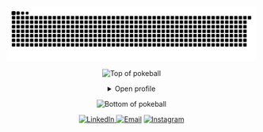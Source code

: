 
<p align = "center">
	<img src = "https://github.com/7oSkaaa/7oSkaaa/blob/output/github-contribution-grid-snake.svg?" alt = "Snake Game"/>
</p>

<div align="center">


![Top of pokeball](https://user-images.githubusercontent.com/44261381/209363264-ac854d3c-2cc2-44c4-928e-8a08d1013f46.png)

<details>
<summary>Open profile</summary>

<br>
<div>
<div align="center">
    <img height="200" alt="Avatar photo of Omar" src="https://raw.githubusercontent.com/Oomars1/Avatar/main/D00F432A-43CB-4996-AD43-BCE7F2C4F063.png" />
</div>

  <div align=center>
      <a href="https://git.io/typing-svg"><img src="https://readme-typing-svg.demolab.com/?font=VT323&size=35&duration=3500&pause=300&color=6A0572&center=true&vCenter=true&width=500&lines=Hey%2C+I+am+Omar+De%20Paz;Welcome+to+My+GitHub+Profile;Inquisitive+and+Curious+by+nature;Systems+Engineer;Frontend+and+Backend+Developer;Exploring+AI+and+Problem-solving;Hardworking+and+Ambitious;Gym+Enthusiast;Football+Lover;Music+and+Programming+Lover" alt="Typing SVG" /></a>
  </div>
</div>

<details>
<summary>About me</summary>

[//]: # (You must have a lf before the markdown element when inside a block for it to work: https://stackoverflow.com/questions/29368902/how-can-i-wrap-my-markdown-in-an-html-div)

<div align="left">

```js
/**
 * Represents me.
 *
 * @constructor
 * @param {string} location - Santa ana, El Salvador.
 * @param {string} languagues - Spanish, basic English.
 * @param {string} specialization - Specializing in frontend and backend development, mobile and web application development, backend systems architecture, database management, and software testing.
 * @param {string} interests - AI, Distributed Systems & problem-solving.
 * @param {string} hobbies - Hiking, playing video games, going to the gym, playing football, reading, and listening to music.
 * @param {string} education - Bachelor of Engineering in Computer Systems, Universidad Nacional de El Salvador.
 * @param {string} approachable - Yes, actively seeking exciting opportunities. Feel free to reach out for potential collaborations or job offers.
 * @param {string} strength - Resolute and determined in facing challenges.
 * @param {string} Weakness - Sometimes I focus too much on perfecting a solution, but I’m learning to find the balance between quality and speed..
 *
 * @throws {Punch} To any and all bugs.
 *
 * @returns {Object} Me.
 */
```
</div>

</details>

<details>
<summary>Tools</summary>
<div>
  <p style="display: inline-block;" align="center">
    <kbd>
	    <kbd>Programming Languages</kbd>
	    <br><br>
	    <img width="30px" src="https://skillicons.dev/icons?i=c" alt="C" title="C"/>
	    <img width="30px" src="https://skillicons.dev/icons?i=cs" alt="C#" title="C#"/>
	    <img width="30px" src="https://skillicons.dev/icons?i=java" alt="Java" title="Java"/>
	    <img width="30px" src="https://skillicons.dev/icons?i=js" alt="JavaScript" title="JavaScript"/>
	    <img width="30px" src="https://skilli<details>
	</kbd>
	<kbd>
      <kbd>Back-end</kbd>
      <br>
      <br>
	<img width="30px" src="https://skillicons.dev/icons?i=spring" alt="spring" title="spring"/>
	<img width="30px" src="https://skillicons.dev/icons?i=java" alt="java" title="java"/>
	<img width="30px" src="https://skillicons.dev/icons?i=django" alt="django" title="django"/>
</kbd>
     <kbd>
      <kbd>Mobile</kbd>
      <br>
      <br>
      <img width="30px" src="https://skillicons.dev/icons?i=kotlin" alt="kotlin" title="kotlin"/>
	<img width="30px" src="https://skillicons.dev/icons?i=py" alt="Python" title="Python"/>
    </kbd>
    <kbd>
      <kbd>Front-end</kbd>
      <br>
      <br>
      <img width="30px" src="https://skillicons.dev/icons?i=html" alt="html" title="html"/>
	<img width="30px" src="https://skillicons.dev/icons?i=css" alt="css" title="css"/>
	<img width="30px" src="https://skillicons.dev/icons?i=js" alt="js" title="js"/>
	<img width="30px" src="https://skillicons.dev/icons?i=vue" alt="Vue" title="vue"/>
	<img width="30px" src="https://skillicons.dev/icons?i=bootstrap" alt="bootstrap" title="bootstrap"/>
    </kbd>
    <kbd>
      <kbd>Database</kbd>
      <br>
      <br>
      <img width="30px" src="https://skillicons.dev/icons?i=mysql" alt="mysql" title="MySQL"/>
      <img width="30px" src="https://cdn.jsdelivr.net/gh/devicons/devicon/icons/postgresql/postgresql-original.svg" alt="postgres" title="Postgres SQL"/>
      <img width="30px" src="https://cdn.jsdelivr.net/gh/devicons/devicon/icons/mongodb/mongodb-plain.svg" alt="mongodb" title="Mongo DB"/>
	<img width="30px" src="https://skillicons.dev/icons?i=sqlite" alt="sqlite" title="Sqlite"/>
	<img width="30px" src="https://skillicons.dev/icons?i=firebase" alt="firebase" title="firebase"/>
    </kbd>
    <br>
    <br>
    <kbd>
      <kbd>Automation, Data Science & AI</kbd>
      <br>
      <br>
      <img width="30" src="https://github.com/marwin1991/profile-technology-icons/assets/136815194/ab742751-b55b-43d7-8f49-9a67e293f67c" alt="Puppeteer" title="Puppeteer"/>
      <img width="30px" src="https://cdn.jsdelivr.net/gh/devicons/devicon/icons/numpy/numpy-original.svg" alt="numpy" title="Numpy"/>
      <img width="30px" src="https://cdn.jsdelivr.net/gh/devicons/devicon/icons/pandas/pandas-original.svg" alt="pandas" title="Pandas"/>
      <img width="30px" src="https://freelogopng.com/images/all_img/1681038242chatgpt-logo-png.png" alt="chatgpt" title="Chat GPT"/>
      <img width="30px" src="https://skillicons.dev/icons?i=selenium" alt="selenium" title="Selenium"/>
	    <img width="30px" src="https://skillicons.dev/icons?i=postman" alt="postman" title="Postman"/>
    </kbd>
    <kbd>
      <kbd>Operating System, Networking & Deployment</kbd>
      <br>
      <br>
      <img width="30" src="https://user-images.githubusercontent.com/25181517/117269608-b7dcfb80-ae58-11eb-8e66-6cc8753553f0.png" alt="Android" title="Android"/>
	    <img width="30" src="https://user-images.githubusercontent.com/25181517/186884150-05e9ff6d-340e-4802-9533-2c3f02363ee3.png" alt="Windows" title="Windows"/>
	    <img width="30" src="https://github.com/marwin1991/profile-technology-icons/assets/76662862/2481dc48-be6b-4ebb-9e8c-3b957efe69fa" alt="Linux" title="Linux"/>
      <img width="30" src="https://user-images.githubusercontent.com/25181517/183345125-9a7cd2e6-6ad6-436f-8490-44c903bef84c.png" alt="Nginx" title="Nginx"/>
      <img width="30px" src="https://cdn.jsdelivr.net/gh/devicons/devicon/icons/git/git-plain.svg" alt="git" title="git" />
      <img width="30px" src="https://cdn.jsdelivr.net/gh/devicons/devicon/icons/docker/docker-plain.svg" alt="docker" title="Docker"/>
      <img width="30px" src="https://icon.icepanel.io/Technology/svg/GitHub-Actions.svg" alt="githubactions" title="Github Actions"/>
      <img width="30px" src="https://skillicons.dev/icons?i=debian" alt="debian" title="Debian"/>
      <img width="30px" src="https://skillicons.dev/icons?i=heroku" alt="heroku" title="Heroku"/>
      <img width="30px" src="https://skillicons.dev/icons?i=netlify" alt="netlify" title="Netlify"/>
	<img width="30px" src="https://skillicons.dev/icons?i=firebase" alt="firebase" title="Firebase"/>
	    <img width="30px" src="https://skillicons.dev/icons?i=jenkins" alt="jenkins" title="jenkins"/>
	    <img width="30px" src="https://skillicons.dev/icons?i=kubernetes" alt="kubernetes" title="Kubernetes"/>
	    <img width="30px" src="https://skillicons.dev/icons?i=git" alt="git" title="Git"/>
	    <img width="30px" src="https://skillicons.dev/icons?i=github" alt="github" title="Github"/>
	    <img width="30px" src="https://skillicons.dev/icons?i=gitlab" alt="gitlab" title="Gitlab"/>
    </kbd>
    <kbd>
      <kbd>Terminal Scripts</kbd>
      <br>
      <br>
      <img width="30px" src="https://cdn.jsdelivr.net/gh/devicons/devicon/icons/bash/bash-original.svg" alt="bash" title="bash"/>
      <img width="30px" src="https://cdn.jsdelivr.net/gh/devicons/devicon/icons/vim/vim-original.svg" alt="vim" title="Vim"/>
	    <img width="30px" src="https://skillicons.dev/icons?i=powershell" alt="powershell" title="Powershell"/>
	    <img width="30px" src="https://skillicons.dev/icons?i=npm" alt="npm" title="Npm"/>
	       <img width="30px" src="https://cdn.jsdelivr.net/gh/devicons/devicon/icons/git/git-original-wordmark.svg" alt="git" title="Git"/>
   <img width="30px" src="https://cdn.jsdelivr.net/gh/devicons/devicon/icons/ssh/ssh-original.svg" alt="ssh" title="SSH"/>
    </kbd>
    <kbd>
      <kbd>Tools</kbd>
      <br>
      <br>
      <img width="30px" src="https://cdn.jsdelivr.net/gh/devicons/devicon/icons/vscode/vscode-original.svg"  alt="VSCode" title="VS Code"/>
      <img width="30px" src="https://upload.wikimedia.org/wikipedia/en/d/d2/Sublime_Text_3_logo.png"  alt="sublime" title="Sublime"/>
      <img width="30" src="https://user-images.githubusercontent.com/25181517/192109061-e138ca71-337c-4019-8d42-4792fdaa7128.png" alt="Postman" title="Postman"/>
	<img width="30px" src="https://cdn.jsdelivr.net/gh/devicons/devicon/icons/pycharm/pycharm-original.svg" alt="PyCharm" title="PyCharm"/>
	<img width="30px" src="https://cdn.jsdelivr.net/gh/devicons/devicon/icons/android/android-original.svg" alt="Android Studio" title="Android Studio"/>
	<img width="30px" src="https://cdn.jsdelivr.net/gh/devicons/devicon/icons/figma/figma-original.svg" alt="Figma" title="Figma"/>
	<img width="30px" src="https://cdn.jsdelivr.net/gh/devicons/devicon/icons/notion/notion-original.svg" alt="Notion" title="Notion"/>
	<img width="30px" src="https://cdn.jsdelivr.net/gh/devicons/devicon/icons/slack/slack-original.svg" alt="Slack" title="Slack"/>
	    
  </kbd>
</div>
</details>
<details>
  <summary>GitHub Stats</summary>

  <div>
    <img width="500px" src="https://github-readme-stats.vercel.app/api?username=Oomars1&theme=radical&hide_border=false&include_all_commits=false&count_private=false" alt="GitHub Stats" /><br/>
    <img width="500px" src="https://nirzak-streak-stats.vercel.app/?user=Oomars1&theme=radical&hide_border=false" alt="GitHub Streak Stats" /><br/>
    <img width="500px" src="https://github-readme-stats.vercel.app/api/top-langs/?username=Oomars1&theme=radical&hide_border=false&include_all_commits=false&count_private=false&layout=compact" alt="Top Languages" />
  </div>

</details>


<details>
  <summary>Quote</summary>
  <br>
  <blockquote>
    “It’s not about how hard you hit. It’s about how hard you can get hit and keep moving forward. How much you can take and keep moving forward. That’s how winning is done!”
    <br><strong>- Rocky Balboa – Sylvester Stallone</strong>
</blockquote>

</details>


<details>
  <summary>What can I do for you?</summary>
  <table style="border: none; width: 100%; table-layout: fixed;">
    <tr>
      <td style="width: 50%; padding: 10px;" valign="top">
        <h2>Let's Work on Your Project Together!</h2>
      <p>If you have any questions about frontend, backend development, or any general development topics, feel free to <a href="mailto:ompaz7558@gmail.com">contact me by email</a>. I’ll be happy to assist you and collaborate on exciting projects.</p>
      </td>
      <td style="width: 50%; padding: 10px;" valign="top">
        <h2>It's not perfect, isn't it?</h2>
        <p>
          <img alt="Feedback" src="https://img.shields.io/badge/Ask%20me-anything-1abc9c.svg" />
        </p>
        <blockquote style="font-style: italic; color: #555;">
          "I think it’s very important to have a feedback loop, where you’re constantly thinking about what you’ve done and how you could be doing it better."
          <br><strong>- Elon Musk</strong>
        </blockquote>
      </td>
    </tr>
  </table>
</details>


</details>

![Bottom of pokeball](https://user-images.githubusercontent.com/44261381/209363271-905d2a5e-8a18-44c0-a450-45dddd4d5036.png)

</div>

<div align=center>
 <a href="https://www.linkedin.com/in/edwin-de-paz" target="_blank">
  <img src="https://img.shields.io/static/v1?style=for-the-badge&message=LinkedIn&color=0A66C2&logo=LinkedIn&logoColor=FFFFFF&label=" alt="LinkedIn" />
</a>
<a href="mailto:ompaz7558@gmail.com?subject=Hi%20Kartik%20,%20nice%20to%20meet%20you!" target="_blank"><img alt="Email" src="https://img.shields.io/static/v1?style=for-the-badge&message=Gmail&color=EA4335&logo=Gmail&logoColor=FFFFFF&label=" /></a>
<a href="https://www.instagram.com/oomars_1" target="_blank">
  <img alt="Instagram" src="https://img.shields.io/static/v1?style=for-the-badge&message=Instagram&color=E4405F&logo=Instagram&logoColor=FFFFFF&label=" />
</a>
</div>

